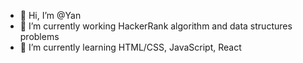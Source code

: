 - 👋 Hi, I’m @Yan
- 👀 I’m currently working HackerRank algorithm and data structures problems
- 🌱 I’m currently learning HTML/CSS, JavaScript, React


<!---
yangye627/yangye627 is a ✨ special ✨ repository because its `README.md` (this file) appears on your GitHub profile.
You can click the Preview link to take a look at your changes.
--->
